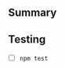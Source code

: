 ## Summary

<!-- Briefly describe the changes made and why they are needed. -->
<!-- Ensure the PR title follows Conventional Commit conventions (e.g., feat:, fix:, chore:). -->

## Testing

<!-- Describe how you tested your changes. -->
- [ ] `npm test`
